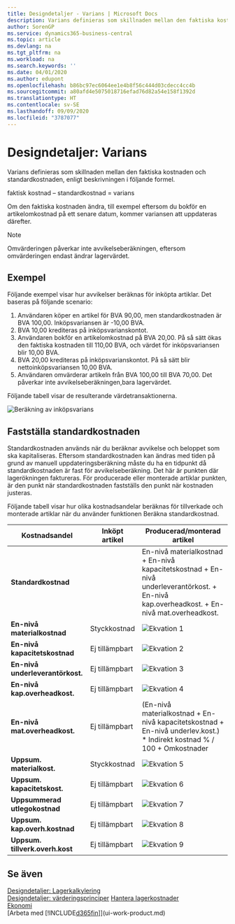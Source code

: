 ```yaml
---
title: Designdetaljer - Varians | Microsoft Docs
description: Varians definieras som skillnaden mellan den faktiska kostnaden och standardkostnaden, enligt beskrivningen i följande formel.
author: SorenGP
ms.service: dynamics365-business-central
ms.topic: article
ms.devlang: na
ms.tgt_pltfrm: na
ms.workload: na
ms.search.keywords: ''
ms.date: 04/01/2020
ms.author: edupont
ms.openlocfilehash: b86bc97ec6064ee1e4b8f56c444d03cdecc4cc4b
ms.sourcegitcommit: a80afd4e5075018716efad76d82a54e158f1392d
ms.translationtype: HT
ms.contentlocale: sv-SE
ms.lasthandoff: 09/09/2020
ms.locfileid: "3787077"
---
```

# <a name="design-details-variance"></a>Designdetaljer: Varians
Varians definieras som skillnaden mellan den faktiska kostnaden och standardkostnaden, enligt beskrivningen i följande formel.  

 faktisk kostnad – standardkostnad = varians  

 Om den faktiska kostnaden ändra, till exempel eftersom du bokför en artikelomkostnad på ett senare datum, kommer variansen att uppdateras därefter.  

> [!NOTE]  
>  Omvärderingen påverkar inte avvikelseberäkningen, eftersom omvärderingen endast ändrar lagervärdet.  

## <a name="example"></a>Exempel  
 Följande exempel visar hur avvikelser beräknas för inköpta artiklar. Det baseras på följande scenario:  

1.  Användaren köper en artikel för BVA 90,00, men standardkostnaden är BVA 100,00. Inköpsvariansen är -10,00 BVA.  
2.  BVA 10,00 krediteras på inköpsvarianskontot.  
3.  Användaren bokför en artikelomkostnad på BVA 20,00. På så sätt ökas den faktiska kostnaden till 110,00 BVA, och värdet för inköpsvariansen blir 10,00 BVA.  
4.  BVA 20,00 krediteras på inköpsvarianskontot. På så sätt blir nettoinköpsvariansen 10,00 BVA.  
5.  Användaren omvärderar artikeln från BVA 100,00 till BVA 70,00. Det påverkar inte avvikelseberäkningen,bara lagervärdet.  

 Följande tabell visar de resulterande värdetransaktionerna.  

 ![Beräkning av inköpsvarians](media/design_details_inventory_costing_11_purchase_variance.png "Beräkning av inköpsvarians")  

## <a name="determining-the-standard-cost"></a>Fastställa standardkostnaden  
 Standardkostnaden används när du beräknar avvikelse och beloppet som ska kapitaliseras. Eftersom standardkostnaden kan ändras med tiden på grund av manuell uppdateringsberäkning måste du ha en tidpunkt då standardkostnaden är fast för avvikelseberäkning. Det här är punkten där lagerökningen faktureras. För producerade eller monterade artiklar punkten, är den punkt när standardkostnaden fastställs den punkt när kostnaden justeras.  

 Följande tabell visar hur olika kostnadsandelar beräknas för tillverkade och monterade artiklar när du använder funktionen Beräkna standardkostnad.  

|Kostnadsandel|Inköpt artikel|Producerad/monterad artikel|  
|----------------|--------------------|------------------------------|  
|**Standardkostnad**||En-nivå materialkostnad + En-nivå kapacitetskostnad + En-nivå underleverantörkost. + En-nivå kap.overheadkost. + En-nivå mat.overheadkost.|  
|**En-nivå materialkostnad**|Styckkostnad|![Ekvation 1](media/design_details_inventory_costing_11_equation_1.png "Ekvation 1")|  
|**En-nivå kapacitetskostnad**|Ej tillämpbart|![Ekvation 2](media/design_details_inventory_costing_11_equation_2.png "Ekvation 2")|  
|**En-nivå underleverantörkost.**|Ej tillämpbart|![Ekvation 3](media/design_details_inventory_costing_11_equation_3.png "Ekvation 3")|  
|**En-nivå kap.overheadkost.**|Ej tillämpbart|![Ekvation 4](media/design_details_inventory_costing_11_equation_4.png "Ekvation 4")|  
|**En-nivå mat.overheadkost.**|Ej tillämpbart|(En-nivå materialkostnad + En-nivå kapacitetskostnad + En-nivå underlev.kost.) * Indirekt kostnad % / 100 + Omkostnader|  
|**Uppsum. materialkost.**|Styckkostnad|![Ekvation 5](media/design_details_inventory_costing_11_equation_5.png "Ekvation 5")|  
|**Uppsum. kapacitetskost.**|Ej tillämpbart|![Ekvation 6](media/design_details_inventory_costing_11_equation_6.png "Ekvation 6")|  
|**Uppsummerad utlegokostnad**|Ej tillämpbart|![Ekvation 7](media/design_details_inventory_costing_11_equation_7.png "Ekvation 7")|  
|**Uppsum. kap.overh.kostnad**|Ej tillämpbart|![Ekvation 8](media/design_details_inventory_costing_11_equation_8.png "Ekvation 8")|  
|**Uppsum. tillverk.overh.kost**|Ej tillämpbart|![Ekvation 9](media/design_details_inventory_costing_11_equation_9.png "Ekvation 9")|  

## <a name="see-also"></a>Se även  
 [Designdetaljer: Lagerkalkylering](design-details-inventory-costing.md)   
 [Designdetaljer: värderingsprinciper](design-details-costing-methods.md) [Hantera lagerkostnader](finance-manage-inventory-costs.md)  
 [Ekonomi](finance.md)  
 [Arbeta med [!INCLUDE[d365fin](includes/d365fin_md.md)]](ui-work-product.md)
